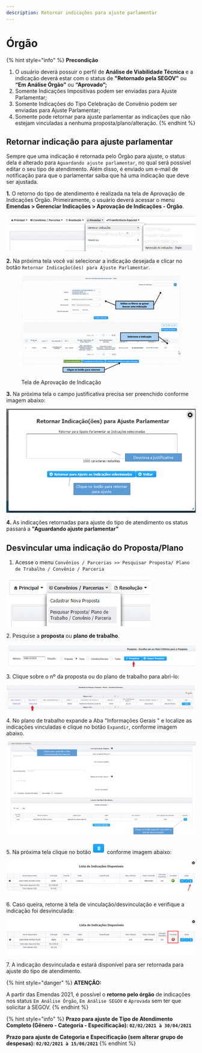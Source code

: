 ```yaml
---
description: Retornar indicações para ajuste parlamentar
---
```


# Órgão

{% hint style="info" %}
**Precondição**

1. O usuário deverá possuir o perfil de **Análise de Viabilidade Técnica** e a indicação deverá estar com o status de **"Retornado pela SEGOV"** ou **“Em Análise Órgão”** ou **“Aprovado”;**
2. Somente Indicações Impositivas podem ser enviadas para Ajuste Parlamentar;
3. Somente Indicações do Tipo Celebração de Convênio podem ser enviadas para Ajuste Parlamentar;
4. Somente pode retornar para ajuste parlamentar as indicações que não estejam vinculadas a nenhuma proposta/plano/alteração.
{% endhint %}

## Retornar indicação para ajuste parlamentar

Sempre que uma indicação é retornada pelo Órgão para ajuste, o status dela é alterado para `Aguardando ajuste parlamentar`, no qual será possível editar o seu tipo de atendimento. Além disso, é enviado um e-mail de notificação para que o parlamentar saiba que há uma indicação que deve ser ajustada.

**1.** O retorno do tipo de atendimento é realizada na tela de Aprovação de Indicações Órgão. Primeiramente, o usuário deverá acessar o menu **Emendas > Gerenciar Indicações > Aprovação de Indicações - Órgão**.

![](<../../../.gitbook/assets/image (225).png>)

&#x20; **2.** Na próxima tela você vai selecionar a indicação desejada e clicar no botão `Retornar Indicação(ões) para Ajuste Parlamentar`.

<figure><img src="../../../.gitbook/assets/Selecione a Indicação (1).gif" alt=""><figcaption><p>Tela de Aprovação de Indicação</p></figcaption></figure>

**3.** Na próxima tela o campo justificativa precisa ser preenchido conforme imagem abaixo:

![](<../../../.gitbook/assets/image (196) (1).png>)

**4.** As indicações retornadas para ajuste do tipo de atendimento os status passará  a  **"Aguardando ajuste parlamentar"**&#x20;

## **Desvincular uma indicação do Proposta/Plano**

1. Acesse o menu `Convênios / Parcerias >> Pesquisar Proposta/ Plano de Trabalho / Convênio / Parceria`

![](<../../../.gitbook/assets/image (220).png>)

&#x20; 2\. Pesquise a **proposta** ou **plano de trabalho**.

![Digite o nº da proposta ou plano desejado e clique em Pesquisar  ](<../../../.gitbook/assets/image (209).png>)

3\.  Clique sobre o nº da proposta ou do plano de trabalho para abri-lo:

![](<../../../.gitbook/assets/image (217).png>)

4\. No plano de trabalho expande a Aba "Informações Gerais " e localize as indicações vinculadas e clique no botão `Expandir`,  conforme imagem abaixo.

![](<../../../.gitbook/assets/image (203) (1).png>)

5\.  Na próxima tela clique no botão <img src="../../../.gitbook/assets/lixeira.png" alt="" data-size="line"> conforme imagem abaixo:

![](<../../../.gitbook/assets/image (430) (1).png>)

6\. Caso queira, retorne à tela de vinculação/desvinculação e verifique a indicação foi desvinculada:

![](<../../../.gitbook/assets/image (438).png>)

7\. A indicação desvinculada e estará disponível para ser retornada para ajuste do tipo de atendimento.

{% hint style="danger" %}
**ATENÇÃO:**

A partir das Emendas 2021, é possível o **retorno pelo órgão** de indicações nos status `Em Análise Órgão`, `Em Análise SEGOV` e `Aprovada` sem ter que solicitar à SEGOV.
{% endhint %}

{% hint style="info" %}
**Prazo para ajuste de Tipo de Atendimento Completo (Gênero - Categoria - Especificação): `02/02/2021 à 30/04/2021`**

**Prazo para ajuste de Categoria e Especificação (sem alterar grupo de despesas): `02/02/2021 à 15/06/2021`**
{% endhint %}
